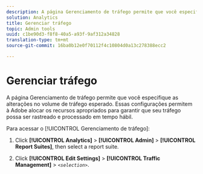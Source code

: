 ```yaml
---
description: A página Gerenciamento de tráfego permite que você especifique as alterações no volume de tráfego esperado. Essas configurações permitem à Adobe alocar os recursos apropriados para garantir que seu tráfego possa ser rastreado e processado em tempo hábil.
solution: Analytics
title: Gerenciar tráfego
topic: Admin tools
uuid: c1be90d3-f8f8-40a5-a93f-9af312a34828
translation-type: tm+mt
source-git-commit: 16ba0b12e0f70112f4c10804d0a13c278388ecc2

---
```



# Gerenciar tráfego

A página Gerenciamento de tráfego permite que você especifique as alterações no volume de tráfego esperado. Essas configurações permitem à Adobe alocar os recursos apropriados para garantir que seu tráfego possa ser rastreado e processado em tempo hábil.

Para acessar o [!UICONTROL Gerenciamento de tráfego]:

1. Click **[!UICONTROL Analytics]** &gt; **[!UICONTROL Admin]** &gt; **[!UICONTROL Report Suites]**, then select a report suite.

1. Click **[!UICONTROL Edit Settings]** &gt; **[!UICONTROL Traffic Management]** &gt; *`<selection>`*.
